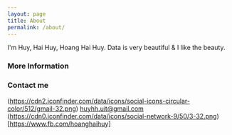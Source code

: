 ```yaml
---
layout: page
title: About
permalink: /about/
---
```


I'm Huy, Hai Huy, Hoang Hai Huy.
Data is very beautiful & I like the beauty.

### More Information



### Contact me

(https://cdn2.iconfinder.com/data/icons/social-icons-circular-color/512/gmail-32.png) [huyhh.uit@gmail.com](mailto:huyhh.uit@gmail.com)
(https://cdn0.iconfinder.com/data/icons/social-network-9/50/3-32.png) [https://www.fb.com/hoanghaihuy]